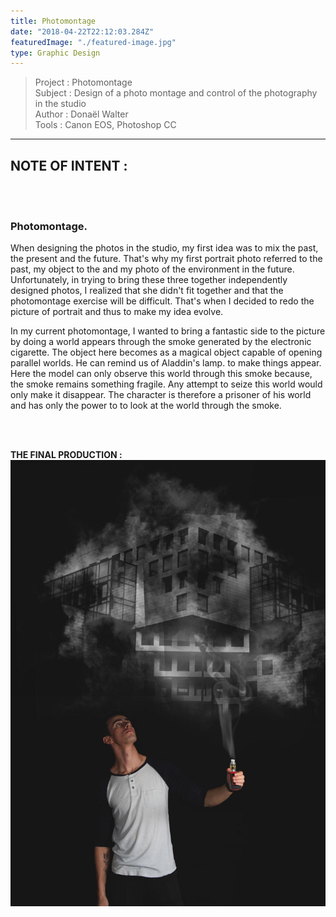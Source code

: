 ```yaml
---
title: Photomontage
date: "2018-04-22T22:12:03.284Z"
featuredImage: "./featured-image.jpg"
type: Graphic Design
---
```

>Project : Photomontage<br>
>Subject : Design of a photo montage and control of the photography in the studio<br>
>Author : Donaël Walter <br>
>Tools : Canon EOS, Photoshop CC<br>
----------------------------------------------------------
## NOTE OF INTENT :
<br></br>
### Photomontage.

When designing the photos in the studio, my first idea was to mix the past, the present
and the future. That's why my first portrait photo referred to the past, my object to the
and my photo of the environment in the future. Unfortunately, in trying to bring these three together
independently designed photos, I realized that she didn't fit together and that
the photomontage exercise will be difficult. That's when I decided to redo the picture of
portrait and thus to make my idea evolve.

In my current photomontage, I wanted to bring a fantastic side to the picture by doing
a world appears through the smoke generated by the electronic cigarette. The object here becomes as
a magical object capable of opening parallel worlds. He can remind us of Aladdin's lamp.
to make things appear. Here the model can only observe this world through this
smoke because, the smoke remains something fragile. Any attempt to seize this world would only
make it disappear. The character is therefore a prisoner of his world and has only the power to
to look at the world through the smoke.

<br></br>

**THE FINAL PRODUCTION :**
![lerp](./featured-image.jpg)
